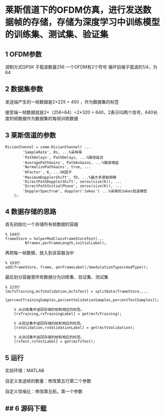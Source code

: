 # 莱斯信道下的OFDM仿真，进行发送数据帧的存储，存储为深度学习中训练模型的训练集、测试集、验证集

## 1 OFDM参数

调制方式QPSK
子载波数量256
一个OFDM有2个符号
循环前缀子载波的1/4，为64

## 2 数据集参数

发送端产生的一帧数据是2×225 = 450 ，作为数据集的标签

接受端一帧数据就是2×（256+64）=2*320 = 640，2表示IQ两个信号，640长度的帧数据作为数据集的每帧训练数据
## 3 莱斯信道的参数

```
RicianChannel = comm.RicianChannel( ...
        'SampleRate', Rs, ...%采样率
        'PathDelays', PathDelays, ...%路径延迟
        'AveragePathGains', PathAvGains, ...%路径增益
        'NormalizePathGains', true, ...
        'KFactor', K, ...%K因子
        'MaximumDopplerShift', fD, ...%最大多普勒频移
        'DirectPathDopplerShift', zeros(size(K)), ...
        'DirectPathInitialPhase', zeros(size(K)), ...
        'DopplerSpectrum', doppler('Jakes') ...%采用的Jakes信道模型
    );

```
## 4 数据存储的思路

首先初始化一个存储所有帧数据的容器

```
% 144行
frameStore = helperModClassFrameStoreTest(...
         Nframes,perFrameLength,initialLabel);
```

再把每一帧数据，放入到该容器当中

```
% 193行
add(frameStore, frame, perFrameLabel);%modulationTypes(modType));
```

最后划分容器里所有数据分为训练集、验证集、测试集

```
% 223行
[mcfsTraining,mcfsValidation,mcfsTest] = splitData(frameStore,...
    [percentTrainingSamples,percentValidationSamples,percentTestSamples]);
    
    % 从训练集中返回存储的帧和相应的标签。
    [rxTraining,rxTrainingLabel] = get(mcfsTraining);
    
    % 从验证集中返回存储的帧和相应的标签。
    [rxValidation,rxValidationLabel] = get(mcfsValidation);

    % 从测试集中返回存储的帧和相应的标签。
    [rxTest,rxTestLabel] = get(mcfsTest);
```

## 5 运行

实验环境：MATLAB 

自定义发送帧的数量：修改第五行第二个参数

自定义信噪比：修改第五航，第一个参数



## ## 6 源码下载



# 